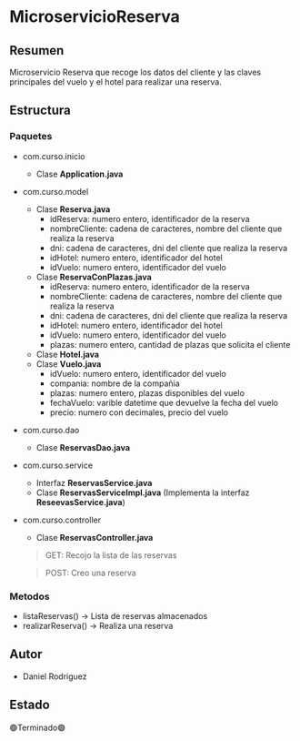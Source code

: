 # MicroservicioReserva
## Resumen
Microservicio Reserva que recoge los datos del cliente y las claves principales del vuelo y el hotel para realizar una reserva. 
## Estructura
### Paquetes
* com.curso.inicio
  - Clase **Application.java**
* com.curso.model
  - Clase **Reserva.java**
    - idReserva: numero entero, identificador de la reserva
    - nombreCliente: cadena de caracteres, nombre del cliente que realiza la reserva
    - dni: cadena de caracteres, dni del cliente que realiza la reserva
    - idHotel: numero entero, identificador del hotel
    - idVuelo: numero entero, identificador del vuelo
  - Clase **ReservaConPlazas.java**
    - idReserva: numero entero, identificador de la reserva
    - nombreCliente: cadena de caracteres, nombre del cliente que realiza la reserva
    - dni: cadena de caracteres, dni del cliente que realiza la reserva
    - idHotel: numero entero, identificador del hotel
    - idVuelo: numero entero, identificador del vuelo
    - plazas: numero entero, cantidad de plazas que solicita el cliente
  - Clase **Hotel.java**
  - Clase **Vuelo.java**
    - idVuelo: numero entero, identificador del vuelo
    - compania: nombre de la compañia
    - plazas: numero entero, plazas disponibles del vuelo
    - fechaVuelo: varible datetime que devuelve la fecha del vuelo
    - precio: numero con decimales, precio del vuelo
* com.curso.dao
  - Clase **ReservasDao.java**
* com.curso.service
  - Interfaz **ReservasService.java**
  - Clase **ReservasServiceImpl.java** (Implementa la interfaz **ReseevasService.java**)
* com.curso.controller
  - Clase **ReservasController.java**
  
  > GET: Recojo la lista de las reservas
  
  > POST: Creo una reserva

### Metodos
* listaReservas() -> Lista de reservas almacenados
* realizarReserva() -> Realiza una reserva 
## Autor
* Daniel Rodriguez
## Estado
🟢Terminado🟢
